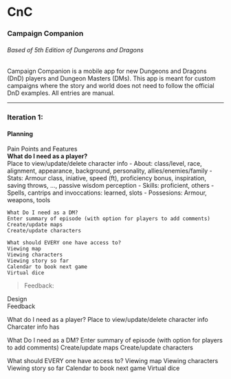 # CnC
### Campaign Companion
###### _Based of 5th Edition of Dungerons and Dragons_

Campaign Companion is a mobile app for new Dungeons and Dragons (DnD) players and Dungeon Masters (DMs).
This app is meant for custom campaigns where the story and world does not need to follow the official DnD examples.
All entries are manual.

---

### Iteration 1:
#### Planning  
Pain Points and Features  
  **What do I need as a player?**    
    Place to view/update/delete character info
      - About: class/level, race, alignment, appearance, background, personality, allies/enemies/family
      - Stats: Armour class, iniative, speed (ft), proficiency bonus, inspiration, saving throws, ..., passive wisdom perception
      - Skills: proficient, others
      - Spells, cantrips and invoccations: learned, slots
      - Possesions: Armour, weapons, tools

    What Do I need as a DM?
    Enter summary of episode (with option for players to add comments)
    Create/update maps
    Create/update characters

    What should EVERY one have access to?
    Viewing map
    Viewing characters
    Viewing story so far
    Calendar to book next game
    Virtual dice
   
>Feedback:  

Design  
  Feedback  



What do I need as a player?
Place to view/update/delete character info
Charcater info has

What Do I need as a DM?
Enter summary of episode (with option for players to add comments)
Create/update maps
Create/update characters

What should EVERY one have access to?
Viewing map
Viewing characters
Viewing story so far
Calendar to book next game
Virtual dice
